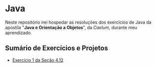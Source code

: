 # Java

Neste repositório irei hospedar as resoluções dos exercícios de Java da apostila "**Java e Orientação a Objetos**", da *Caelum*, durante meu aprendizado.

## Sumário de Exercícios e Projetos

  * [Exercício 1 da Seção 4.12](https://github.com/LOLB-dev98/Java/blob/main/Atividade4.12.1.java)
